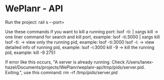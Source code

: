 # WePlanr - API

Run the project:
rail s --port=<port number>
  
Use these commands if you want to kill a running port:
lsof -ti:<port> | xargs kill  -> one liner command for search and kill port,
			example: lsof -ti:3000 | xargs kill
lsof -ti:<port>  -> view only the running pid,
			example: lsof -ti:3000
lsof -i:<port>  -> view detailed info of running pid,
			example: lsof -i:3000
kill -9 <pid>  -> kill the running pid, 
			example: kill -9 2751
  
If error like this occurs, 
"A server is already running. Check /Users/lanex-hazel/Documents/projects/WePlanr/weplanr-api/tmp/pids/server.pid.
Exiting.", use this command:
rm -rf <weplanr-api project path>/tmp/pids/server.pid 
